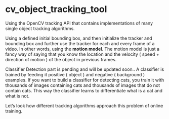 # cv_object_tracking_tool
Using the OpenCV tracking API that contains implementations of many single object tracking algorithms.

Using a defined initial bounding box, and then initialize the tracker and bounding box and further use the tracker for each and every frame of a video. In other words, using the **motion model**. The motion model is just a fancy way of saying that you know the location and the velocity ( speed + direction of motion ) of the object in previous frames. 

Classifier Detection part is pending and will be updated soon..
A classifier is trained by feeding it positive ( object ) and negative ( background ) examples. If you want to build a classifier for detecting cats, you train it with thousands of images containing cats and thousands of images that do not contain cats. This way the classifier learns to differentiate what is a cat and what is not. 

Let’s look how different tracking algorithms approach this problem of online training.
